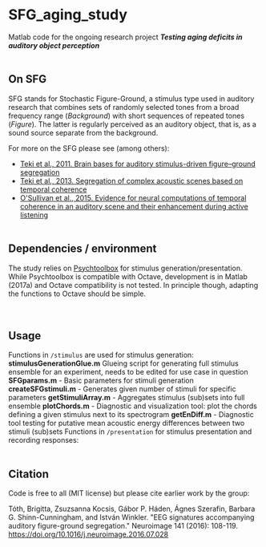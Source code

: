 # SFG_aging_study
Matlab code for the ongoing research project _**Testing aging deficits in auditory object perception**_ 
<br></br>
## On SFG
SFG stands for Stochastic Figure-Ground, a stimulus type used in auditory research that combines sets of randomly selected tones from a broad frequency range (*Background*) with short sequences of repeated tones (*Figure*). The latter is regularly perceived as an auditory object, that is, as a sound source separate from the background. 

For more on the SFG please see (among others):  
- [Teki et al., 2011. Brain bases for auditory stimulus-driven figure–ground segregation](https://www.jneurosci.org/content/jneuro/31/1/164.full.pdf)  
- [Teki et al., 2013. Segregation of complex acoustic scenes based on temporal coherence](https://elifesciences.org/articles/00699.pdf)  
- [O'Sullivan et al., 2015. Evidence for neural computations of temporal coherence in an auditory scene and their enhancement during active listening](https://www.jneurosci.org/content/jneuro/35/18/7256.full.pdf)
<br></br>
## Dependencies / environment
The study relies on [Psychtoolbox](https://psychtoolbox.org/) for stimulus generation/presentation. While Psychtoolbox is compatible with Octave, development is in Matlab (2017a) and Octave compatibility is not tested. In principle though, adapting the functions to Octave should be simple.   
<br></br>
## Usage
Functions in `/stimulus` are used for stimulus generation:
  **stimulusGenerationGlue.m**
  Glueing script for generating full stimulus ensemble for an experiment, needs to be edited for use case in question
  **SFGparams.m**        - Basic parameters for stimuli generation
  **createSFGstimuli.m** - Generates given number of stimuli for specific parameters
  **getStimuliArray.m**  - Aggregates stimulus (sub)sets into full ensemble
  **plotChords.m**       - Diagnostic and visualization tool: plot the chords defining a given stimulus next to its spectrogram
  **getEnDiff.m**        - Diagnostic tool testing for putative mean acoustic energy differences between two stimuli (sub)sets
Functions in `/presentation` for stimulus presentation and recording responses:
<br></br>
## Citation
Code is free to all (MIT license) but please cite earlier work by the group:

Tóth, Brigitta, Zsuzsanna Kocsis, Gábor P. Háden, Ágnes Szerafin, Barbara G. Shinn-Cunningham, and István Winkler. "EEG signatures accompanying auditory figure-ground segregation." Neuroimage 141 (2016): 108-119. https://doi.org/10.1016/j.neuroimage.2016.07.028

